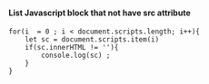 #### List Javascript block that not have src attribute 

```
for(i  = 0 ; i < document.scripts.length; i++){
    let sc = document.scripts.item(i)
    if(sc.innerHTML != ''){
    	console.log(sc) ;
    }
}
```
